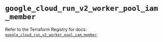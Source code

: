 # `google_cloud_run_v2_worker_pool_iam_member`

Refer to the Terraform Registry for docs: [`google_cloud_run_v2_worker_pool_iam_member`](https://registry.terraform.io/providers/hashicorp/google-beta/6.41.0/docs/resources/google_cloud_run_v2_worker_pool_iam_member).
